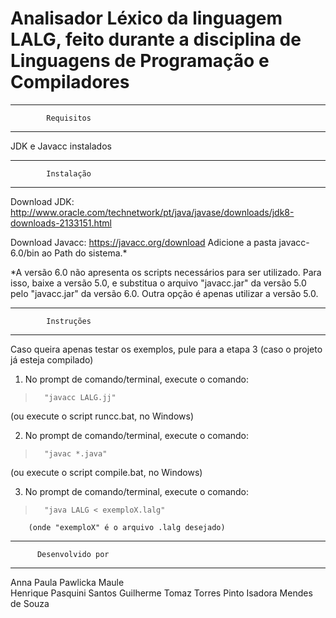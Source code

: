 # Analisador Léxico da linguagem LALG, feito durante a disciplina de Linguagens de Programação e Compiladores

***********************************
			Requisitos
***********************************

JDK e Javacc instalados

***********************************
			Instalação 
***********************************

Download JDK: http://www.oracle.com/technetwork/pt/java/javase/downloads/jdk8-downloads-2133151.html 

Download Javacc: https://javacc.org/download
Adicione a pasta javacc-6.0/bin ao Path do sistema.*

*A versão 6.0 não apresenta os scripts necessários para ser utilizado.
 Para isso, baixe a versão 5.0, e substitua o arquivo "javacc.jar" da versão 5.0 pelo "javacc.jar" da versão 6.0.
 Outra opção é apenas utilizar a versão 5.0.
 
***********************************
			Instruções
***********************************

Caso queira apenas testar os exemplos, pule para a etapa 3 (caso o projeto já esteja compilado)

1. No prompt de comando/terminal, execute o comando: 
>		"javacc LALG.jj"
   (ou execute o script runcc.bat, no Windows)
	
2. No prompt de comando/terminal, execute o comando: 
>		"javac *.java"
   (ou execute o script compile.bat, no Windows)
   
3. No prompt de comando/terminal, execute o comando:
>		"java LALG < exemploX.lalg"
		(onde "exemploX" é o arquivo .lalg desejado)

***********************************
		  Desenvolvido por
***********************************

Anna Paula Pawlicka Maule  
Henrique Pasquini Santos
Guilherme Tomaz Torres Pinto
Isadora Mendes de Souza